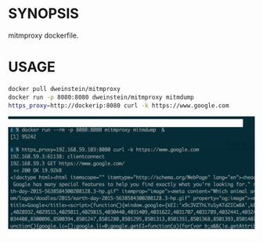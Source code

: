 # SYNOPSIS

mitmproxy dockerfile.

# USAGE

```bash
docker pull dweinstein/mitmproxy
docker run -p 8080:8080 dweinstein/mitmproxy mitmdump
https_proxy=http://dockerip:8080 curl -k https://www.google.com

```

![Example](/docs/dockerfile-mitmproxy.png?raw=true "dockerfile mitmproxy")

